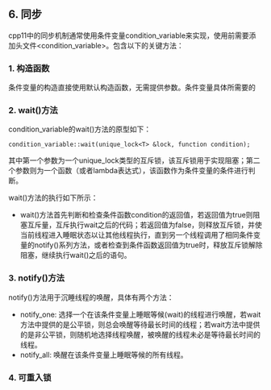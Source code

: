 ## 6. 同步

cpp11中的同步机制通常使用条件变量condition_variable来实现，使用前需要添加头文件<condition_variable>。包含以下的关键方法：

### 1. 构造函数
条件变量的构造直接使用默认构造函数，无需提供参数。条件变量具体所需要的

### 2. wait()方法
condition_variable的wait()方法的原型如下：

```
condition_variable::wait(unique_lock<T> &lock, function condition);
```

其中第一个参数为一个unique_lock类型的互斥锁，该互斥锁用于实现阻塞；第二个参数则为一个函数（或者lambda表达式），该函数作为条件变量的条件进行判断。

wait()方法的执行如下所示：

+ wait()方法首先判断和检查条件函数condition的返回值，若返回值为true则阻塞互斥量，互斥执行wait之后的代码；若返回值为false，则释放互斥锁，并使当前线程进入睡眠状态以让其他线程执行，直到另一个线程调用了相同条件变量的notify()系列方法，或者检查到条件函数返回值为true时，释放互斥锁解除阻塞，继续执行wait()之后的语句。

### 3. notify()方法
notify()方法用于沉睡线程的唤醒，具体有两个方法：

+ notify_one: 选择一个在该条件变量上睡眠等候(wait)的线程进行唤醒，若wait方法中提供的是公平锁，则总会唤醒等待最长时间的线程；若wait方法中提供的是非公平锁，则随机地选择线程唤醒，被唤醒的线程未必是等待最长时间的线程。
+ notify_all: 唤醒在该条件变量上睡眠等候的所有线程。

### 4. 可重入锁



